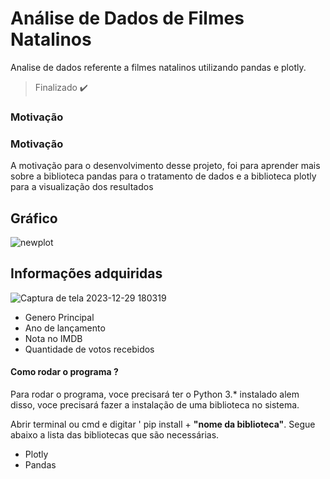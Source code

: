 # Análise de Dados de Filmes Natalinos
Analise de dados referente a filmes natalinos utilizando pandas e plotly.
> Finalizado ✔️
<h3>Motivação</h3>
<h3>Motivação</h3>



<p>A motivação para o desenvolvimento desse projeto, foi para aprender mais sobre a biblioteca pandas para o tratamento de dados e a biblioteca plotly para a visualização dos resultados
</p>



## Gráfico
![newplot](https://github.com/italo-mgl/Analise_Filmes_Natalinos/assets/111648211/d47ac7a3-2f7e-44d0-acdf-fa1335bf18f3)

## Informações adquiridas

![Captura de tela 2023-12-29 180319](https://github.com/italo-mgl/Analise_Filmes_Natalinos/assets/111648211/c972e661-f349-4864-a272-fcb7c60d44d9)

* Genero Principal
* Ano de lançamento
* Nota no IMDB
* Quantidade de votos recebidos


<h4> Como rodar o programa ? </h4>
<p>
  Para rodar o programa, voce precisará ter o Python 3.* instalado alem disso, voce precisará fazer a instalação de uma biblioteca no sistema.
</p>
<p>
  Abrir terminal ou cmd e digitar ' pip install + <strong>"nome da biblioteca"</strong>. Segue abaixo a lista das bibliotecas que são necessárias.
</p>

* Plotly
* Pandas
